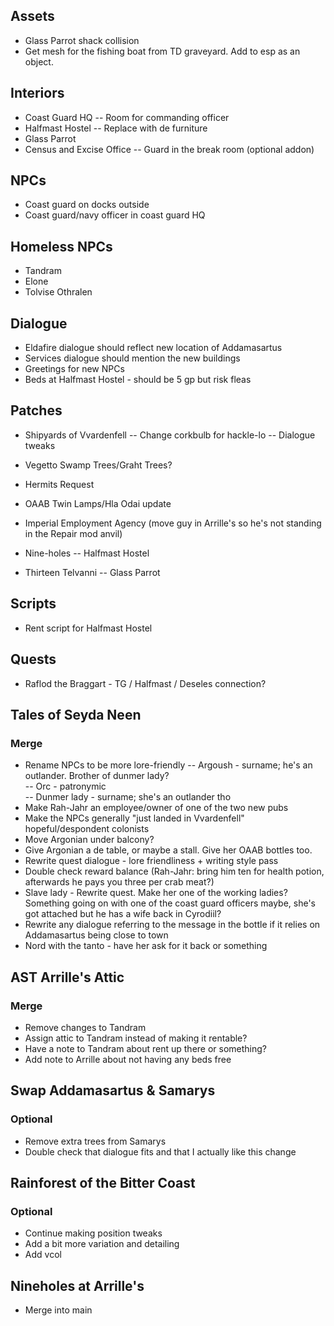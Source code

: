 ## Assets
* Glass Parrot shack collision
* Get mesh for the fishing boat from TD graveyard. Add to esp as an object.

## Interiors
* Coast Guard HQ
-- Room for commanding officer  
* Halfmast Hostel
-- Replace with de furniture
* Glass Parrot
* Census and Excise Office
-- Guard in the break room (optional addon)  

## NPCs
* Coast guard on docks outside
* Coast guard/navy officer in coast guard HQ

## Homeless NPCs
* Tandram  
* Elone  
* Tolvise Othralen  

## Dialogue
* Eldafire dialogue should reflect new location of Addamasartus
* Services dialogue should mention the new buildings
* Greetings for new NPCs
* Beds at Halfmast Hostel - should be 5 gp but risk fleas

## Patches
* Shipyards of Vvardenfell
-- Change corkbulb for hackle-lo
-- Dialogue tweaks
* Vegetto Swamp Trees/Graht Trees?
* Hermits Request
* OAAB Twin Lamps/Hla Odai update
* Imperial Employment Agency (move guy in Arrille's so he's not standing in the Repair mod anvil)

* Nine-holes 
-- Halfmast Hostel

* Thirteen Telvanni
-- Glass Parrot

## Scripts
* Rent script for Halfmast Hostel

## Quests
* Raflod the Braggart - TG / Halfmast / Deseles connection?

## Tales of Seyda Neen
### Merge
* Rename NPCs to be more lore-friendly
-- Argoush - surname; he's an outlander. Brother of dunmer lady?  
-- Orc - patronymic  
-- Dunmer lady - surname; she's an outlander tho
* Make Rah-Jahr an employee/owner of one of the two new pubs
* Make the NPCs generally "just landed in Vvardenfell" hopeful/despondent colonists
* Move Argonian under balcony?
* Give Argonian a de table, or maybe a stall. Give her OAAB bottles too.
* Rewrite quest dialogue - lore friendliness + writing style pass
* Double check reward balance (Rah-Jahr: bring him ten for health potion, afterwards he pays you three per crab meat?)
* Slave lady - Rewrite quest. Make her one of the working ladies? Something going on with one of the coast guard officers maybe, she's got attached but he has a wife back in Cyrodiil?
* Rewrite any dialogue referring to the message in the bottle if it relies on Addamasartus being close to town
* Nord with the tanto - have her ask for it back or something

## AST Arrille's Attic
### Merge
* Remove changes to Tandram
* Assign attic to Tandram instead of making it rentable?
* Have a note to Tandram about rent up there or something?
* Add note to Arrille about not having any beds free

## Swap Addamasartus & Samarys
### Optional
* Remove extra trees from Samarys
* Double check that dialogue fits and that I actually like this change

## Rainforest of the Bitter Coast
### Optional
* Continue making position tweaks
* Add a bit more variation and detailing
* Add vcol

## Nineholes at Arrille's
* Merge into main